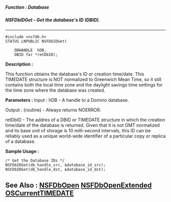 ##### Function : Database
##### NSFDbIDGet - Get the database's ID (DBID).
---
```
#include <nsfdb.h>
STATUS LNPUBLIC NSFDbIDGet(

	DBHANDLE  hDB,
	DBID far *retDbID);
```
**Description :**

This function obtains the database's ID or creation time/date.  This TIMEDATE 
structure is NOT normalized to Greenwich Mean Time, so it still contains both 
the local time zone and the daylight savings time settings for the time zone 
where the database was created.

**Parameters :**
Input :
hDB  -  A handle to a Domino database.

Output :
(routine)  -  Always returns NOERROR.


retDbID  -  The addres of a DBID or TIMEDATE structure in which the creation time/date of the database is returned.  Given that it is not GMT normalized and its base unit of storage is 10 milli-second intervals, this ID can be reliably used as a unique world-wide identifier of a particular copy or replica of a database.


**Sample Usage :**
```
/* Get the Database IDs */
NSFDbIDGet(db_handle_src, &database_id_src);
NSFDbIDGet(db_handle_dst, &database_id_dst);
```
**See Also :**
[NSFDbOpen](/reference/Func/NSFDbOpen)
[NSFDbOpenExtended](/reference/Func/NSFDbOpenExtended)
[OSCurrentTIMEDATE](/reference/Func/OSCurrentTIMEDATE)
---
